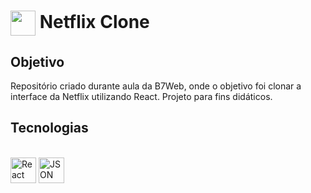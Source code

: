 <h1>
    <a href="https://www.dio.me/">
     <img align="center" width="40px" src="https://static.vecteezy.com/system/resources/previews/017/396/804/original/netflix-mobile-application-logo-free-png.png"></a>
    <span>Netflix Clone</span>
</h1>

## Objetivo
Repositório criado durante aula da B7Web, onde o objetivo foi clonar a interface da Netflix utilizando React. Projeto para fins didáticos.

## Tecnologias

<div style="display: inline_block"><br>
  <img align="center" alt="React" height="41" width="41" src="https://cdn.jsdelivr.net/gh/devicons/devicon/icons/react/react-original.svg">
  <img align="center" alt="JSON" height="41" width="41" src="https://cdn-icons-png.flaticon.com/512/136/136525.png">
</div>
